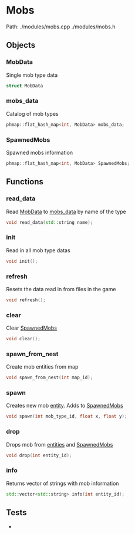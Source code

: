 # Mobs
Path: ./modules/mobs.cpp   ./modules/mobs.h


## Objects
### MobData
Single mob type data
```c++
struct MobData
```
### mobs_data
Catalog of mob types
```c++
phmap::flat_hash_map<int, MobData> mobs_data;
```

### SpawnedMobs
Spawned mobs information
```c++
phmap::flat_hash_map<int, MobData> SpawnedMobs;
```

## Functions

### read_data
Read [MobData](mobs.md#MobData) to [mobs_data](mobs.md#mobs_data) by name of the type
```c++
void read_data(std::string name);
```

### init
Read in all mob type datas
```c++
void init();
```

### refresh
Resets the data read in from files in the game
```c++
void refresh();
```

### clear
Clear [SpawnedMobs](mobs.md#SpawnedMobs)
```c++
void clear();
```

### spawn_from_nest
Create  mob entities from map
```c++
void spawn_from_nest(int map_id);
```

### spawn
Creates new  mob [entity](entity.md#entities). Adds to [SpawnedMobs](mobs.md#SpawnedMobs)
```c++
void spawn(int mob_type_id, float x, float y);
```

### drop
Drops mob  from [entities](entity.md#entities) and [SpawnedMobs](mobs.md#SpawnedMobs)
```c++
void drop(int entity_id);
```

### info
Returns vector of strings with mob information
```c++
std::vector<std::string> info(int entity_id);
```

## Tests
- 